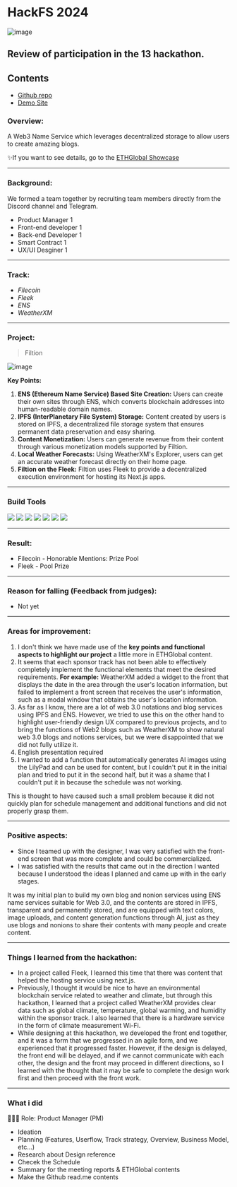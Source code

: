 # HackFS 2024
![image](https://github.com/Joseph-hackathon/hackathon/assets/144579614/0542411e-f013-485f-8293-5c3ce6093e22)

## Review of participation in the 13 hackathon.

## Contents
- [Github repo](https://github.com/Filtion/filtion-hack)
- [Demo Site](https://billowing-tooth-4753.on.fleek.co/)

### Overview:
A Web3 Name Service which leverages decentralized storage to allow users to create amazing blogs.

✨If you want to see details, go to the [ETHGlobal Showcase](https://ethglobal.com/showcase/filtion-i0rnb)

---
### Background:
We formed a team together by recruiting team members directly from the Discord channel and Telegram.
- Product Manager 1
- Front-end developer 1
- Back-end Developer 1
- Smart Contract 1
- UX/UI Desginer 1

---
### Track:

- *Filecoin*
- *Fleek*
- *ENS*
- *WeatherXM*

---
### Project:
> Filtion

![image](https://github.com/Joseph-hackathon/hackathon/assets/144579614/0a178b79-698b-4c99-9eed-af163b3ec65a)

**Key Points:**
1) **ENS (Ethereum Name Service) Based Site Creation:** Users can create their own sites through ENS, which converts blockchain addresses into human-readable domain names.
2) **IPFS (InterPlanetary File System) Storage:** Content created by users is stored on IPFS, a decentralized file storage system that ensures permanent data preservation and easy sharing.
3) **Content Monetization:** Users can generate revenue from their content through various monetization models supported by Filtion.
4) **Local Weather Forecasts:** Using WeatherXM's Explorer, users can get an accurate weather forecast directly on their home page.
5) **Filtion on the Fleek:** Filtion uses Fleek to provide a decentralized execution environment for hosting its Next.js apps.

---
### Build Tools
<img src="https://img.shields.io/badge/Typescript-3178C6?style=flat&logo=typescript&logoColor=white"/> <img src="https://img.shields.io/badge/Go-00ADD8?style=flat&logo=go&logoColor=white"/> <img src="https://img.shields.io/badge/JavaScript-F7DF1E?style=flat&logo=javascript&logoColor=white"/> <img src="https://img.shields.io/badge/Next.js-ffffff?style=flat&logo=nextdotjs&logoColor=black"/> <img src="https://img.shields.io/badge/React-61DAFB?style=flat&logo=react&logoColor=white"/> <img src="https://img.shields.io/badge/Solidity-363636?style=flat&logo=solidity&logoColor=white"/> <img src="https://img.shields.io/badge/Web3.js-F16822?style=flat&logo=web3dotjs&logoColor=white"/>

---
### Result:
- Filecoin - Honorable Mentions: Prize Pool
- Fleek - Pool Prize

---
### Reason for falling (Feedback from judges):
- Not yet

---
### Areas for improvement:
1) I don't think we have made use of the **key points and functional aspects to highlight our project** a little more in ETHGlobal content.
2) It seems that each sponsor track has not been able to effectively completely implement the functional elements that meet the desired requirements.
   **For example:** WeatherXM added a widget to the front that displays the date in the area through the user's location information, but failed to implement a front screen that receives the user's information, such as a modal window that obtains the user's location information.
3) As far as I know, there are a lot of web 3.0 notations and blog services using IPFS and ENS. However, we tried to use this on the other hand to highlight user-friendly design UX compared to previous projects, and to bring the functions of Web2 blogs such as WeatherXM to show natural web 3.0 blogs and notions services, but we were disappointed that we did not fully utilize it.
4) English presentation required
5) I wanted to add a function that automatically generates AI images using the LilyPad and can be used for content, but I couldn't put it in the initial plan and tried to put it in the second half, but it was a shame that I couldn't put it in because the schedule was not working.

This is thought to have caused such a small problem because it did not quickly plan for schedule management and additional functions and did not properly grasp them.

---
### Positive aspects:
- Since I teamed up with the designer, I was very satisfied with the front-end screen that was more complete and could be commercialized.
- I was satisfied with the results that came out in the direction I wanted because I understood the ideas I planned and came up with in the early stages.

It was my initial plan to build my own blog and nonion services using ENS name services suitable for Web 3.0, and the contents are stored in IPFS, transparent and permanently stored, and are equipped with text colors, image uploads, and content generation functions through AI, just as they use blogs and nonions to share their contents with many people and create content.

---
### Things I learned from the hackathon:
- In a project called Fleek, I learned this time that there was content that helped the hosting service using next.js.
- Previously, I thought it would be nice to have an environmental blockchain service related to weather and climate, but through this hackathon, I learned that a project called WeatherXM provides clear data such as global climate, temperature, global warming, and humidity within the sponsor track. I also learned that there is a hardware service in the form of climate measurement Wi-Fi.
- While designing at this hackathon, we developed the front end together, and it was a form that we progressed in an agile form, and we experienced that it progressed faster. However, if the design is delayed, the front end will be delayed, and if we cannot communicate with each other, the design and the front may proceed in different directions, so I learned with the thought that it may be safe to complete the design work first and then proceed with the front work.

---
### What i did
👨🏼‍💻 Role: Product Manager (PM)

- Ideation
- Planning (Features, Userflow, Track strategy, Overview, Business Model, etc...)
- Research about Design reference
- Checek the Schedule
- Summary for the meeting reports & ETHGlobal contents
- Make the Github read.me contents
